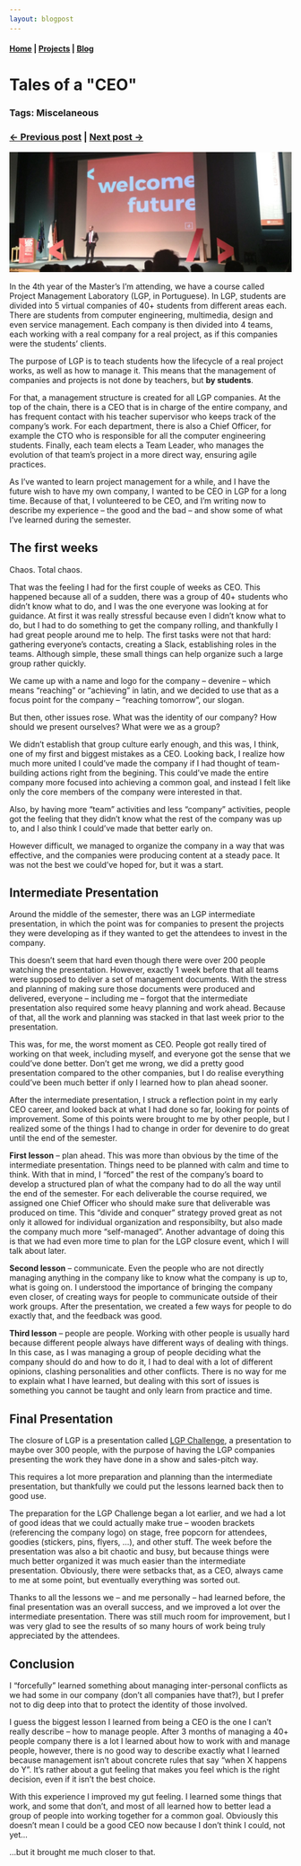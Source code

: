 ```yaml
---
layout: blogpost
---
```


#### [Home](/) | [Projects](/projects) | [Blog](/blog)

# Tales of a "CEO"

### Tags: Miscelaneous
### [<- Previous post](/blog/my-work-at-google) | [Next post ->](/blog/managing-a-tech-conference)

![Devenire](/assets/images/devenire.png)

In the 4th year of the Master’s I’m attending, we have a course called Project Management Laboratory (LGP, in Portuguese). In LGP, students are divided into 5 virtual companies of 40+ students from different areas each. There are students from computer engineering, multimedia, design and even service management. Each company is then divided into 4 teams, each working with a real company for a real project, as if this companies were the students’ clients.

The purpose of LGP is to teach students how the lifecycle of a real project works, as well as how to manage it. This means that the management of companies and projects is not done by teachers, but **by students**.

For that, a management structure is created for all LGP companies. At the top of the chain, there is a CEO that is in charge of the entire company, and has frequent contact with his teacher supervisor who keeps track of the company’s work. For each department, there is also a Chief Officer, for example the CTO who is responsible for all the computer engineering students. Finally, each team elects a Team Leader, who manages the evolution of that team’s project in a more direct way, ensuring agile practices.

As I’ve wanted to learn project management for a while, and I have the future wish to have my own company, I wanted to be CEO in LGP for a long time. Because of that, I volunteered to be CEO, and I’m writing now to describe my experience – the good and the bad – and show some of what I’ve learned during the semester.

## The first weeks

Chaos. Total chaos.

That was the feeling I had for the first couple of weeks as CEO. This happened because all of a sudden, there was a group of 40+ students who didn’t know what to do,  and I was the one everyone was looking at for guidance. At first it was really stressful because even I didn’t know what to do, but I had to do something to get the company rolling, and thankfully I had great people around me to help. The first tasks were not that hard: gathering everyone’s contacts, creating a Slack, establishing roles in the teams. Although simple, these small things can help organize such a large group rather quickly.

We came up with a name and logo for the company – devenire – which means “reaching” or “achieving” in latin, and we decided to use that as a focus point for the company – “reaching tomorrow”, our slogan.

But then, other issues rose. What was the identity of our company? How should we present ourselves? What were we as a group?

We didn’t establish that group culture early enough, and this was, I think, one of my first and biggest mistakes as a CEO. Looking back, I realize how much more united I could’ve made the company if I had thought of team-building actions right from the begining. This could’ve made the entire company more focused into achieving a common goal, and instead I felt like only the core members of the company were interested in that.

Also, by having more “team” activities and less “company” activities, people got the feeling that they didn’t know what the rest of the company was up to, and I also think I could’ve made that better early on.

However difficult, we managed to organize the company in a way that was effective, and the companies were producing content at a steady pace. It was not the best we could’ve hoped for, but it was a start.

## Intermediate Presentation

Around the middle of the semester, there was an LGP intermediate presentation, in which the point was for companies to present the projects they were developing as if they wanted to get the attendees to invest in the company.

This doesn’t seem that hard even though there were over 200 people watching the presentation. However, exactly 1 week before that all teams were supposed to deliver a set of management documents. With the stress and planning of making sure those documents were produced and delivered, everyone – including me – forgot that the intermediate presentation also required some heavy planning and work ahead. Because of that, all the work and planning was stacked in that last week prior to the presentation.

This was, for me, the worst moment as CEO. People got really tired of working on that week, including myself, and everyone got the sense that we could’ve done better. Don’t get me wrong, we did a pretty good presentation compared to the other companies, but I do realise everything could’ve been much better if only I learned how to plan ahead sooner.

After the intermediate presentation, I struck a reflection point in my early CEO career, and looked back at what I had done so far, looking for points of improvement. Some of this points were brought to me by other people, but I realized some of the things I had to change in order for devenire to do great until the end of the semester.

**First lesson** – plan ahead. This was more than obvious by the time of the intermediate presentation. Things need to be planned with calm and time to think. With that in mind, I “forced” the rest of the company’s board to develop a structured plan of what the company had to do all the way until the end of the semester. For each deliverable the course required, we assigned one Chief Officer who should make sure that deliverable was produced on time. This “divide and conquer” strategy proved great as not only it allowed for individual organization and responsibilty, but also made the company much more “self-managed”. Another advantage of doing this is that we had even more time to plan for the LGP closure event, which I will talk about later.

**Second lesson** – communicate. Even the people who are not directly managing anything in the company like to know what the company is up to, what is going on. I understood the importance of bringing the company even closer, of creating ways for people to communicate outside of their work groups. After the presentation, we created a few ways for people to do exactly that, and the feedback was good.

**Third lesson** – people are people. Working with other people is usually hard because different people always have different ways of dealing with things. In this case, as I was managing a group of people deciding what the company should do and how to do it, I had to deal with a lot of different opinions, clashing personalities and other conflicts. There is no way for me to explain what I have learned, but dealing with this sort of issues is something you cannot be taught and only learn from practice and time.

## Final Presentation

The closure of LGP is a presentation called [LGP Challenge](https://www.facebook.com/lgpchallengefeup/), a presentation to maybe over 300 people, with the purpose of having the LGP companies presenting the work they have done in a show and sales-pitch way.

This requires a lot more preparation and planning than the intermediate presentation, but thankfully we could put the lessons learned back then to good use.

The preparation for the LGP Challenge began a lot earlier, and we had a lot of good ideas that we could actually make true – wooden brackets (referencing the company logo) on stage, free popcorn for attendees, goodies (stickers, pins, flyers, …), and other stuff. The week before the presentation was also a bit chaotic and busy, but because things were much better organized it was much easier than the intermediate presentation. Obviously, there were setbacks that, as a CEO, always came to me at some point, but eventually everything was sorted out.

Thanks to all the lessons we – and me personally – had learned before, the final presentation was an overall success, and we improved a lot over the intermediate presentation. There was still much room for improvement, but I was very glad to see the results of so many hours of work being truly appreciated by the attendees.

## Conclusion

I “forcefully” learned something about managing inter-personal conflicts as we had some in our company (don’t all companies have that?), but I prefer not to dig deep into that to protect the identity of those involved.

I guess the biggest lesson I learned from being a CEO is the one I can’t really describe – how to manage people. After 3 months of managing a 40+ people company there is a lot I learned about how to work with and manage people, however, there is no good way to describe exactly what I learned because management isn’t about concrete rules that say “when X happens do Y”. It’s rather about a gut feeling that makes you feel which is the right decision, even if it isn’t the best choice.

With this experience I improved my gut feeling. I learned some things that work, and some that don’t, and most of all learned how to better lead a group of people into working together for a common goal. Obviously this doesn’t mean I could be a good CEO now because I don’t think I could, not yet…

…but it brought me much closer to that.